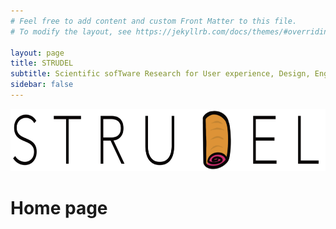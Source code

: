 ```yaml
---
# Feel free to add content and custom Front Matter to this file.
# To modify the layout, see https://jekyllrb.com/docs/themes/#overriding-theme-defaults

layout: page
title: STRUDEL
subtitle: Scientific sofTware Research for User experience, Design, Engagement, and Learning
sidebar: false
---
```


<img src="/assets/images/strudel-logo-transp.png" alt="STRUDEL logo" height="100px" width="642px">

# Home page 
